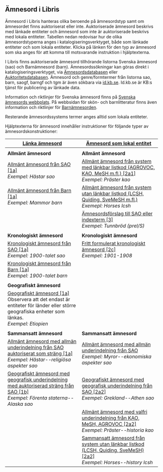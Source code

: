 ## Ämnesord i Libris

Ämnesord i Libris hanteras olika beroende på ämnesordstyp samt om ämnesordet finns auktoriserat eller inte. Auktoriserade ämnesord beskrivs med länkade entiteter och ämnesord som inte är auktoriserade beskrivs med lokala entiteter. Tabellen nedan redovisar hur de olika ämnesordstyperna anges i katalogiseringsverktyget, både som länkade entiteter och som lokala entiteter. Klicka på länken för den typ av ämnesord som ska anges för att komma till motsvarande instruktion i hjälptexterna.

I Libris finns auktoriserade ämnesord tillhörande listorna Svenska ämnesord (sao) och Barnämnesord (barn). Ämnesordssökningar kan göras direkt i katalogiseringsverktyget, via [Ämnesordsdatabasen](#http://www.kb.se/katalogisering/Svenska-amnesord/) eller [Auktoritetsdatabasen](#https://regina.kb.se/F/777EIEBLRXNYDJEXNJ1AVPKD7YUMRREJM3QFYX3RUHH9M9UMNP-05460?func=file&file_name=scan&local_base=kbs10). Ämnesord och genre/formtermer från listorna sao, barn, saogf, barngf och tgm är även sökbara via [id.kb.se](#https://id.kb.se/). Id.kb.se är KB:s tjänst för publicering av länkade data.

Information och riktlinjer för Svenska ämnesord finns på [Svenska ämnesords webbplats](#http://www.kb.se/katalogisering/Svenska-amnesord/). På webbsidan för skön- och barnlitteratur finns även information och riktlinjer för [Barnämnesorden](#http://www.kb.se/katalogisering/Svenska-amnesord/Indexering-i-LIBRIS/).

Resterande ämnesordssystems termer anges alltid som lokala entiteter. 

Hjälptexterna för ämnesord innehåller instruktioner för följande typer av ämnesordskonstruktioner:

| [Länka ämnesord](#lanka-amnesord) | [Ämnesord som lokal entitet](#amnesord-som-lokal-entitet) | 
| ------ |  ----------- |
| | |
| **Allmänt ämnesord** | **Allmänt ämnesord** |
| [Allmänt ämnesord från SAO [1a]](#lanka-amnesord) </br>*Exempel: Hästar sao* | [Allmänt ämnesord från system med länkbar listkod (AGROVOC, KAO, MeSH m.fl.) [2a1]](#amnesord-som-lokal-entitet) </br>*Exempel: Präster kao* |
| [Allmänt ämnesord från Barn [1a]](#lanka-amnesord) </br>*Exempel: Mammor barn* | [Allmänt ämnesord från system utan länkbar listkod (LCSH, Quiding, SveMeSH m.fl.)](#amnesord-som-lokal-entitet) </br>*Exemepl: Horses lcsh* |
| | [Ämnesordsförslag till SAO eller indexterm [3]](#amnesord-som-lokal-entitet) </br>*Exempel: Tunnbröd (prel/S)* |
| | |
| **Kronologiskt ämnesord** | **Kronologiskt ämnesord**  |
| [Kronologiskt ämnesord från SAO [1a]](#lanka-amnesord) </br>*Exempel: 1900-talet sao* | [Fritt formulerat kronologiskt ämnesord [2c]](#amnesord-som-lokal-entitet) </br>*Exempel: 1901-1908* |
| [Kronologiskt ämnesord från Barn [1a]](#lanka-amnesord) </br>*Exempel: 1900-talet barn* | |
| | |
| **Geografiskt ämnesord** |  |
| [Geografiskt ämnesord  [1a]](#lanka-amnesord) </br>Observera att det endast är entiteter för länder eller större geografiska enheter som länkas. </br>*Exempel: Etiopien* | |
| | |
| **Sammansatt ämnesord** | **Sammansatt ämnesord** |
| [Allmänt ämnesord med allmän underindelning från SAO auktoriserat som sträng [1a]](#lanka-amnesord) </br>*Exempel: Hästar--religiösa aspekter sao* | [Allmänt ämnesord med allmän underindelning från SAO](#amnesord-som-lokal-entitet) </br>*Exempel: Myror--ekonomiska aspekter sao* |
| [Geografiskt ämnesord med geografisk underindelning med auktoriserad sträng från SAO [1b]](#lanka-amnesord) </br>*Exempel: Förenta staterna--Alaska sao* | [Geografiskt ämnesord med geografisk underindelning från SAO [2a2]](#amnesord-som-lokal-entitet) </br>*Exempel: Grekland--Athen sao* |
| | [Allmänt ämnesord med valfri underindelning från KAO, MeSH, AGROVOC [2a2]](#amnesord-som-lokal-entitet) </br>*Exempel: Präster--historia kao* |
| | [Sammansatt ämnesord från system utan länkbar listkod (LCSH, Quiding, SveMeSH) [2a2]](#amnesord-som-lokal-entitet) </br>*Exempel: Horses--history lcsh* |





